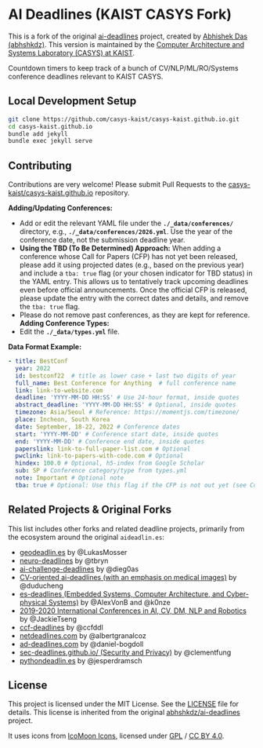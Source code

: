 # AI Deadlines (KAIST CASYS Fork)

This is a fork of the original [ai-deadlines](https://github.com/abhshkdz/ai-deadlines) project, created by [Abhishek Das (abhshkdz)](https://github.com/abhshkdz).
This version is maintained by the [Computer Architecture and Systems Laboratory (CASYS) at KAIST](https://casys.kaist.ac.kr/).

Countdown timers to keep track of a bunch of CV/NLP/ML/RO/Systems conference deadlines relevant to KAIST CASYS.

## Local Development Setup

```bash
git clone https://github.com/casys-kaist/casys-kaist.github.io.git
cd casys-kaist.github.io
bundle add jekyll
bundle exec jekyll serve
```


## Contributing

Contributions are very welcome! Please submit Pull Requests to the [casys-kaist/casys-kaist.github.io](https://github.com/casys-kaist/casys-kaist.github.io/) repository.

**Adding/Updating Conferences:**
- Add or edit the relevant YAML file under the **`./_data/conferences/`** directory, e.g., **`./_data/conferences/2026.yml`**. Use the year of the conference date, not the submission deadline year.
- **Using the TBD (To Be Determined) Approach:** When adding a conference whose Call for Papers (CFP) has not yet been released, please add it using projected dates (e.g., based on the previous year) and include a `tba: true` flag (or your chosen indicator for TBD status) in the YAML entry. This allows us to tentatively track upcoming deadlines even before official announcements. Once the official CFP is released, please update the entry with the correct dates and details, and remove the `tba: true` flag.
- Please do not remove past conferences, as they are kept for reference.
**Adding Conference Types:**
- Edit the **`./_data/types.yml`** file.


**Data Format Example:**
```yaml
- title: BestConf
  year: 2022
  id: bestconf22  # title as lower case + last two digits of year
  full_name: Best Conference for Anything  # full conference name
  link: link-to-website.com
  deadline: 'YYYY-MM-DD HH:SS' # Use 24-hour format, inside quotes
  abstract_deadline: 'YYYY-MM-DD HH:SS' # Optional, inside quotes
  timezone: Asia/Seoul # Reference: https://momentjs.com/timezone/
  place: Incheon, South Korea
  date: September, 18-22, 2022 # Conference dates
  start: 'YYYY-MM-DD' # Conference start date, inside quotes
  end: 'YYYY-MM-DD' # Conference end date, inside quotes
  paperslink: link-to-full-paper-list.com # Optional
  pwclink: link-to-papers-with-code.com # Optional
  hindex: 100.0 # Optional, h5-index from Google Scholar
  sub: SP # Conference category/type from types.yml
  note: Important # Optional note
  tba: true # Optional: Use this flag if the CFP is not out yet (see Contributing section)
```
## Related Projects & Original Forks

This list includes other forks and related deadline projects, primarily from the ecosystem around the original `aideadlin.es`:

  - [geodeadlin.es][3] by @LukasMosser
  - [neuro-deadlines][4] by @tbryn
  - [ai-challenge-deadlines][5] by @dieg0as
  - [CV-oriented ai-deadlines (with an emphasis on medical images)][8] by @duducheng
  - [es-deadlines (Embedded Systems, Computer Architecture, and Cyber-physical Systems)][9] by @AlexVonB and @k0nze
  - [2019-2020 International Conferences in AI, CV, DM, NLP and Robotics][10] by @JackieTseng
  - [ccf-deadlines][11] by @ccfddl
  - [netdeadlines.com][12] by @albertgranalcoz
  - [ad-deadlines.com][13] by @daniel-bogdoll
  - [sec-deadlines.github.io/ (Security and Privacy)][14] by @clementfung
  - [pythondeadlin.es][15] by @jesperdramsch

## License

This project is licensed under the MIT License. See the [LICENSE](https://www.google.com/search?q=LICENSE) file for details.
This license is inherited from the original [abhshkdz/ai-deadlines](https://github.com/abhshkdz/ai-deadlines) project.

It uses icons from [IcoMoon Icons](https://icomoon.io/#icons-icomoon), licensed under [GPL](http://www.gnu.org/licenses/gpl.html) / [CC BY 4.0](http://creativecommons.org/licenses/by/4.0/).

[3]: https://github.com/LukasMosser/geo-deadlines
[4]: https://github.com/tbryn/neuro-deadlines
[5]: https://github.com/dieg0as/ai-challenge-deadlines
[8]: https://m3dv.github.io/ai-deadlines/
[9]: https://ekut-es.github.io/es-deadlines/
[10]: https://jackietseng.github.io/conference_call_for_paper/conferences.html
[11]: https://ccfddl.github.io/
[12]: https://netdeadlines.com/
[13]: https://ad-deadlines.com/
[14]: https://sec-deadlines.github.io/
[15]: https://pythondeadlin.es/
